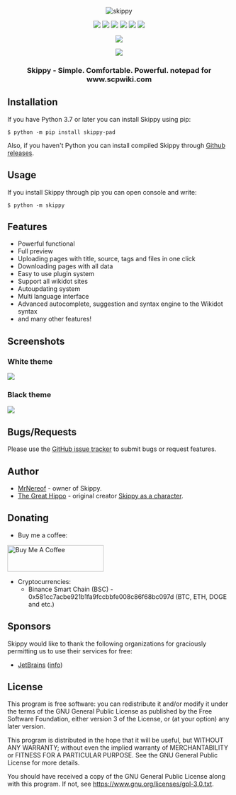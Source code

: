<p align="center">
  <img src="https://raw.githubusercontent.com/skippy-dev/skippy/main/img/skippy.svg" alt="skippy">
</p>

<p align="center">
  <a href="https://www.python.org/"><img src="https://img.shields.io/badge/Made%20with-Python-1f425f.svg"></a>
  <a href="https://pypi.python.org/pypi/skippy-pad/"><img src="https://img.shields.io/pypi/l/skippy-pad.svg"></a>
  <a href="https://pypi.python.org/pypi/skippy-pad/"><img src="https://img.shields.io/pypi/v/skippy-pad.svg"></a>
  <a href="https://pypi.python.org/pypi/skippy-pad/"><img src="https://img.shields.io/pypi/pyversions/skippy-pad.svg"></a>
  <a href="https://github.com/psf/black"><img src="https://img.shields.io/badge/code%20style-black-000000.svg"></a>
  <a href="https://GitHub.com/skippy-dev/skippy/"><img src="https://img.shields.io/github/downloads/skippy-dev/skippy/total.svg"></a>
</p>

<p align="center">
  <a href="https://discord.gg/jQgWsT2umu"><img src="https://img.shields.io/discord/836620906755129386.svg?label=Discord&logo=Discord&colorB=008aff&style=for-the-badge"></a>
</p>

<p align="center">
  <a href="https://GitHub.com/MrNereof/"><img src="http://ForTheBadge.com/images/badges/built-with-love.svg"></a>
</p>

<h3 align="center">
Skippy - Simple. Comfortable. Powerful. notepad for www.scpwiki.com
</h3>

<h2>
Installation
</h2>

If you have Python 3.7 or later you can install Skippy using pip:

```
$ python -m pip install skippy-pad
```

Also, if you haven't Python you can install compiled Skippy through <a href="https://github.com/skippy-dev/skippy/releases">Github releases</a>.

<h2>
Usage
</h2>

If you install Skippy through pip you can open console and write:

```
$ python -m skippy
```

<h2>
Features
</h2>

* Powerful functional
* Full preview
* Uploading pages with title, source, tags and files in one click
* Downloading pages with all data
* Easy to use plugin system
* Support all wikidot sites
* Autoupdating system
* Multi language interface
* Advanced autocomplete, suggestion and syntax engine to the Wikidot syntax
* and many other features!

<h2>
Screenshots
</h2>

<h3>
White theme
</h3>

<img src="https://raw.githubusercontent.com/skippy-dev/skippy/main/img/white.png">

<h3>
Black theme
</h3>

<img src="https://raw.githubusercontent.com/skippy-dev/skippy/main/img/black.png">

<h2>
Bugs/Requests
</h2>

Please use the <a href="https://github.com/skippy-dev/skippy/issues">GitHub issue tracker</a> to submit bugs or request features.

<h2>
Author
</h2>

* <a href="https://github.com/MrNereof">MrNereof</a> - owner of Skippy.
* <a href="http://www.wikidot.com/user:info/the-great-hippo">The Great Hippo</a> - original creator <a href="http://scpwiki.com/your-very-first-scp">Skippy as a character</a>.

<h2>
Donating
</h2>

* Buy me a coffee:

<a href="https://www.buymeacoffee.com/mrnereof" target="_blank"><img src="https://cdn.buymeacoffee.com/buttons/v2/default-yellow.png" alt="Buy Me A Coffee" style="height: 60px !important;width: 217px !important;" ></a>

* Cryptocurrencies:
  * Binance Smart Chain (BSC) - 0x581cc7acbe921b1fa9fccbbfe008c86f68bc097d (BTC, ETH, DOGE and etc.)

## Sponsors

Skippy would like to thank the following organizations for graciously permitting us to use their services for free:

* [JetBrains](https://www.jetbrains.com/pycharm/) ([info](https://www.jetbrains.com/community/opensource/#support))

<h2>
License
</h2>

This program is free software: you can redistribute it and/or modify it under the terms of the GNU General Public License as published by the Free Software Foundation, either version 3 of the License, or (at your option) any later version.

This program is distributed in the hope that it will be useful, but WITHOUT ANY WARRANTY; without even the implied warranty of MERCHANTABILITY or FITNESS FOR A PARTICULAR PURPOSE. See the GNU General Public License for more details.

You should have received a copy of the GNU General Public License along with this program. If not, see https://www.gnu.org/licenses/gpl-3.0.txt.
